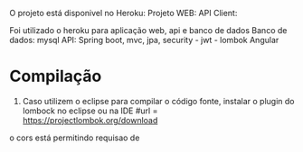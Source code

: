O projeto está disponivel no Heroku:
Projeto WEB: 
API Client:

Foi utilizado o heroku para aplicação web, api e banco de dados
Banco de dados: mysql
API: Spring boot, mvc, jpa, security - jwt - lombok
Angular

# Compilação 
1) Caso utilizem o eclipse para compilar o código fonte, instalar o plugin do lombock no eclipse ou na IDE
#url = https://projectlombok.org/download


o cors está permitindo requisao de 